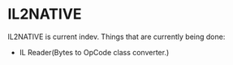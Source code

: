 # IL2NATIVE
IL2NATIVE is current indev.
Things that are currently being done:

  - IL Reader(Bytes to OpCode class converter.)
